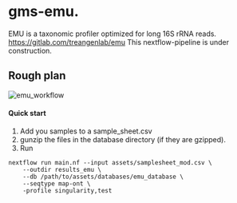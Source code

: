 # gms-emu.
EMU is a taxonomic profiler optimized for long 16S rRNA reads.
https://gitlab.com/treangenlab/emu
This nextflow-pipeline is under construction.

## Rough plan
![emu_workflow](https://user-images.githubusercontent.com/115690981/236446648-c93dded5-1d51-4987-afad-5b0eedc01574.png)

#### Quick start
1. Add you samples to a sample_sheet.csv
2. gunzip the files in the database directory (if they are gzipped).
3. Run
``` 
nextflow run main.nf --input assets/samplesheet_mod.csv \
    --outdir results_emu \
    --db /path/to/assets/databases/emu_database \
    --seqtype map-ont \
    -profile singularity,test 
```
